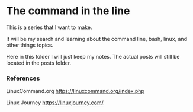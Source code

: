 # The command in the line

This is a series that I want to make. 

It will be my search and learning about the command line, bash, linux, and other things topics. 

Here in this folder I will just keep my notes. The actual posts will still be located in the posts folder.


### References 

LinuxCommand.org
https://linuxcommand.org/index.php

Linux Journey
https://linuxjourney.com/


